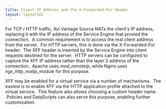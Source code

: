 ```yaml
---
title: Client IP Address and the X-Forwarded-For Header
layout: layout163
---
```

For TCP / HTTP traffic, Avi Vantage Source NATs the client's IP address, replacing it with the IP address of the Service Engine that proxied the connection.  A common requirement is to access the real client address from the server.  For HTTP servers, this is done via the X-Forwarded-For header.  The XFF header is inserted by the Service Engine into client requests destined for the server.  HTTP servers can be configured to capture the XFF IP address rather than the layer 3 address of the connection.  Apache uses *mod_remoteip*, while Nginx uses *ngx_http_realip_module* for this purpose.

XFF may be enabled for a virtual service via a number of mechanisms.  The easiest is to enable XFF via the HTTP application profile attached to the virtual service.  This feature also allows choosing a custom header name.  Policies and DataScripts can also serve this purpose, enabling further customization.

 
